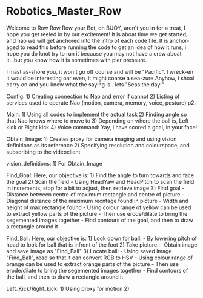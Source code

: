 # Robotics_Master_Row

Welcome to Row Row Row your Bot, oh BUOY, aren't you in for a treat, I hope you get reeled in by our excitement! It is aboat time we get started, and nao we will get anchored into the intro of each code file. It is anchor-aged to read this before running the code to get an idea of how it runs, i hope you do knot try to run it because you may not have a crew aboat it...but you know how it is sometimes with pier pressure.

I mast as-shore you, it won't go off course and will be "Pacific". I wreck-en it would be interesting oar even, it might coarse a sea-zure
Anyhow, i shoal carry on and you know what the saying is.. lets "Seas the day!"


Config:
         1) Creating connection to Nao and error if cannot
         2) Listing of services used to operate Nao (motion, camera, memory, voice, posture)
p2:

Main:
         1) Using all codes to implement the actual task
         2) Finding angle so that Nao knows where to move to
         3) Depending on where the ball is, Left kick or Right kick
         4) Voice command: Yay, i have scored a goal, in your face!
              
Obtain_Image:
         1) Creates proxy for camera imaging and using vision definitions as its reference
         2) Specifying resolution and colourspace, and subscribing to the videoclient
           
vision_definitions:
         1) For Obtain_Image

Find_Goal:
Here, our objective is:
         1) Find the angle to turn towards and face the goal
         2) Scan the field
                - Using HeadYaw and HeadPitch to scan the field in increments, stop for a bit to adjust, then retrieve image
         3) Find goal
                - Distance between centre of maximum rectangle and centre of picture
                - Diagonal distance of the maximum recntage found in picture
                - Width and height of max rectangle found
                - Using colour range of yellow can be used to extract yellow parts of the picture
                - Then use erode/dilate to bring the segemented images together
                - Find contours of the goal, and then to draw a rectangle around it

Find_Ball:
Here, our objective is:
         1) Look down for ball:
                - By lowering pitch of head to look for ball that is infront of the foot
         2) Take picture:
                - Obtain image and save image as  "Find_Ball"
         3) Locate ball:
                - Using saved image "Find_Ball", read so that it can convert RGB to HSV
                - Using colour range of orange can be used to extract orange parts of the picture
                - Then use erode/dilate to bring the segemented images together
                - Find contours of the ball, and then to draw a rectangle around it

Left_Kick/Right_kick:
         1) Using proxy for motion
         2) 



